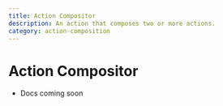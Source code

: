 ```yaml
---
title: Action Compositor
description: An action that composes two or more actions.
category: action-composition
---
```


# Action Compositor

- Docs coming soon
